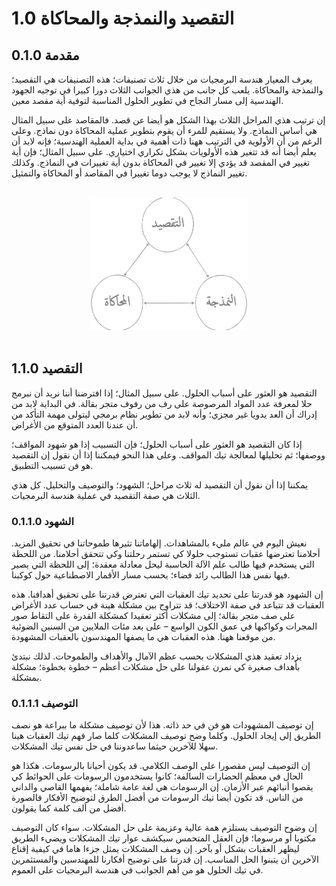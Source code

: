 # 1.0 التقصيد والنمذجة والمحاكاة
## 0.1.0 مقدمة
يعرف المعيار هندسة البرمجيات من خلال ثلاث تصنيفات؛ هذه التصنيفات هي التقصيد؛ والنمذجة والمحاكاة. يلعب كل جانب من هذي الجوانب الثلاث دورا كبيرا في توجيه الجهود الهندسية إلى مسار النجاح في تطوير الحلول المناسبة لتوفية أية مقصد معين.

إن ترتيب هذي المراحل الثلاث بهذا الشكل هو أيضا عن قصد. فالمقاصد على سبيل المثال هي أساس النماذج. ولا يستقيم للمرء أن يقوم بتطوير عملية المحاكاة دون نماذج. وعلى الرغم من أن الأولوية في الترتيب ههنا ذات أهمية في بداية العملية الهندسية؛ فإنه لابد أن يعلم أيضا أنه قد تتغير هذه الأولويات بشكل تكراري اختياري. على سبيل المثال؛ فإن أية تغيير في المقصد قد يؤدي إلا تغيير في المحاكاة بدون أية تغييرات في النماذج. وكذلك تغيير النماذج لا يوجب دوما تغييرا في المقاصد أو المحاكاة والتمثيل.


<br />
	<div align=center>
		<img width="50%" src="https://github.com/hassanhabib/The-Standard-Arabic/blob/master/0.%20%D8%A7%D9%84%D9%85%D9%82%D8%AF%D9%85%D8%A9/0.1%20%D8%A7%D9%84%D8%AA%D9%82%D8%B5%D9%8A%D8%AF%20%D9%88%D8%A7%D9%84%D9%86%D9%85%D8%B0%D8%AC%D8%A9%20%D9%88%D8%A7%D9%84%D9%85%D8%AD%D8%A7%D9%83%D8%A7%D8%A9/%D9%85%D9%84%D9%81%D8%A7%D8%AA/%D8%A7%D9%84%D8%AA%D9%82%D8%B5%D9%8A%D8%AF%20%D9%88%D8%A7%D9%84%D9%86%D9%85%D8%B0%D8%AC%D8%A9%20%D9%88%D8%A7%D9%84%D9%85%D8%AD%D8%A7%D9%83%D8%A7%D8%A9%200.1.0.png?raw=true" />
	</div>
<br />

## 1.1.0 التقصيد
التقصيد هو العثور على أسباب الحلول. على سبيل المثال؛ إذا افترضنا أننا نريد أن نبرمج حلا لمعرفة عدد المواد المرصوصة على رف من رفوف متجر بقالة. في البداية لابد من إدراك أن العد يدويا غير مجزي؛ وأنه لابد من تطوير نظام برمجي ليتولى مهمة التأكد من أن عندنا العدد المتوقع من الأغراض.

إذا كان التقصيد هو العثور على أسباب الحلول؛ فإن التسبيب إذا هو شهود المواقف؛ ووصفها؛ ثم تحليلها لمعالجة تيك المواقف. وعلى هذا النحو فيمكننا إذا أن نقول إن التقصيد هو فن تسبيب التطبيق.

يمكننا إذا أن نقول أن التقصيد له ثلاث مراحل؛ الشهود؛ والتوصيف والتحليل.  كل هذي الثلاث هي صفة التقصيد في عملية هندسة البرمجيات.

### 0.1.1.0 الشهود
نعيش اليوم في عالم مليء بالمشاهدات. إلهاماتنا تثيرها طموحاتنا في تحقيق المزيد. أحلامنا تعترضها عقبات تستوجب حلولا كي تستمر رحلتنا وكي تتحقق أحلامنا. من اللحظة التي يستخدم فيها طالب علم الآلة الحاسبة ليحل معادلة معقدة؛ إلى اللحظة التي يصير فيها نفس هذا الطالب رائد فضاء؛ يحسب مسار الأقمار الاصطناعية حول كوكبنا.

إن الشهود هو قدرتنا على تحديد تيك العقبات التي تعترض قدرتنا على تحقيق أهدافنا. هذه العقبات قد تتباعد في صفة الاختلاف؛ قد تتراوح بين مشكلة هينة في حساب عدد الأغراض على صف متجر بقالة؛ إلى مشكلات أكثر تعقيدا كمشكلة القدرة على التقاط صور المجرات وكواكبها في عمق الكون الواسع – على بعد مئات الملايين من السنين الضوئية من موقعنا ههنا. هذه العقبات هي ما يصفها المهندسون بالعقبات المشهودة.

يزداد تعقيد هذي المشكلات بحسب عظم الآمال والأهداف والطموحات. لذلك نبتدئ بأهداف صغيرة كي نمرن عقولنا على حل مشكلات أعظم – خطوة بخطوة؛ مشكلة بمشكلة.  

### 0.1.1.1 التوصيف
إن توصيف المشهودات هو فن في حد ذاته. هذا لأن توصيف مشكلة ما ببراعة هو نصف الطريق إلى إيجاد الحلول. وكلما وضح توصيف المشكلات كلما صار فهم تيك العقبات هينا سهلا للآخرين حيثما ساعدوننا في حل نفس تيك المشكلات.

إن التوصيف ليس مقصورا على الوصف الكلامي. قد يكون أحيانا بالرسومات. هكذا هو الحال في معظم الحضارات السالفة؛ كانوا يستخدمون الرسومات على الحوائط كي يقصوا أنبائهم عبر الأزمان. إن الرسومات هي لغة عامة شاملة؛ يفهمها القاصي والداني من الناس. قد تكون أيضا تيك الرسومات من أفضل الطرق لتوضيح الأفكار فالصورة أفضل من ألف كلمة كما يقولون.

إن وضوح التوصيف يستلزم همة عالية وعزيمة على حل المشكلات. سواء كان التوصيف مكتوبا أو مرسوما؛ فإن العقل المتحمس سيكشف عوار تيك المشكلات ويضيء الطريق ليظهر العقبات بشكل أو بآخر. إن وصف المشكلات يمثل جزءا هاما في كيفية إقناع الآخرين أن يتبنوا الحل المناسب. إن قدرتنا على توضيح أفكارنا للمهندسين والمستثمرين في تيك الحلول هو من أهم الجوانب في هندسة البرمجيات على العموم.
